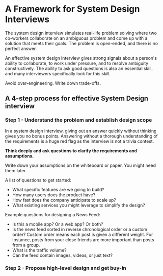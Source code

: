 # A Framework for System Design Interviews

The system design interview simulates real-life problem solving where two co-workers collaborate on an ambiguous problem and come up with a solution that meets their goals. The problem is open-ended, and there is no perfect answer.

An effective system design interview gives strong signals about a person's ability to collaborate, to work under pressure, and to resolve ambiguity constructively. The ability to ask good questions is also an essential skill, and many interviewers specifically look for this skill.

Avoid over-engineering. Write down trade-offs.

## A 4-step process for effective System Design interview

### Step 1 - Understand the problem and establish design scope

In a system design interview, giving out an answer quickly without thinking gives you no bonus points. Answering without a thorough understanding of the requirements is a huge red flag as the interview is not a trivia contest. 

**Think deeply and ask questions to clarify the requirements and assumptions.**

Write down your assumptions on the whiteboard or paper. You might need them later.

A list of questions to get started:

- What specific features are we going to build?
- How many users does the product have?
- How fast does the company anticipate to scale up?
- What existing services you might leverage to simplify the design?

Example questions for designing a News Feed:

- Is this a mobile app? Or a web app? Or both?
- Is the news feed sorted in reverse chronological order or a custom order? Custom order means each post is given a different weight. For instance, posts from your close friends are more important than posts from a group.
- What is the traffic volume?
- Can the feed contain images, videos, or just text?

### Step 2 - Propose high-level design and get buy-in
